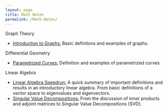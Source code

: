 ```yaml
---
layout: page
title: Math Notes
permalink: /Math-Notes/
---
```


Graph Theory
* [Introduction to Graphs:](https://czsding40925.github.io/Graph-Basics) Basic defintions and examples of graphs. <br>

Differential Geometry
* [Parametrized Curves:](https://czsding40925.github.io/Parametrized-Curves) Definition and examples of parametrized curves<br>

Linear Algebra 
* [Linear Algebra Speedrun:](https://czsding40925.github.io/Linear-Algebra-Speedrun) A quick summary of important definitions and results in an introductory linear algebra. From basic definitions of a vector space to eigenvalues and eigenvectors. 
* [Singular Value Decompositions:](https://czsding40925.github.io/SVD) From the discussion of inner products and adjoint matrices to Singular Value Decompositions (SVD).